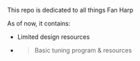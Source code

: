 This repo is dedicated to all things Fan Harp

As of now, it contains:
- Limited design resources
- > Basic tuning program & resources